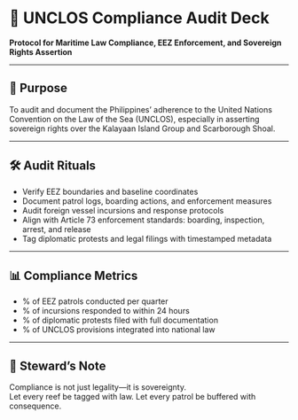 # 📜 UNCLOS Compliance Audit Deck  
**Protocol for Maritime Law Compliance, EEZ Enforcement, and Sovereign Rights Assertion**

---

## 🧠 Purpose  
To audit and document the Philippines’ adherence to the United Nations Convention on the Law of the Sea (UNCLOS), especially in asserting sovereign rights over the Kalayaan Island Group and Scarborough Shoal.

---

## 🛠️ Audit Rituals  
- Verify EEZ boundaries and baseline coordinates  
- Document patrol logs, boarding actions, and enforcement measures  
- Audit foreign vessel incursions and response protocols  
- Align with Article 73 enforcement standards: boarding, inspection, arrest, and release  
- Tag diplomatic protests and legal filings with timestamped metadata

---

## 📊 Compliance Metrics  
- % of EEZ patrols conducted per quarter  
- % of incursions responded to within 24 hours  
- % of diplomatic protests filed with full documentation  
- % of UNCLOS provisions integrated into national law

---

## 🧠 Steward’s Note  
Compliance is not just legality—it is sovereignty.  
Let every reef be tagged with law. Let every patrol be buffered with consequence.
